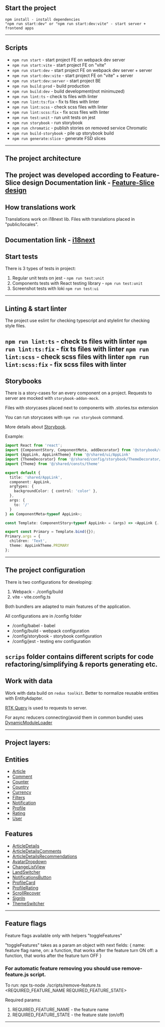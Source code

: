 ## Start the project
```
npm install - install dependencies
"npm run start:dev" or "npm run start:dev:vite" - start server + frontend apps
```
---
## Scripts
- `npm run start` - start project FE on webpack dev server
- `npm run start:vite` - start project FE on "vite" 
- `npm run start:dev` - start project FE on webpack dev server + server
- `npm run start:dev:vite` - start project FE on "vite"  + server
- `npm run start:dev:server` - start project BE
- `npm run build:prod` - build production
- `npm run build:dev` - build development(not minimuzed)
- `npm run lint:ts` - check ts files with linter
- `npm run lint:ts:fix` - fix ts files with linter
- `npm run lint:scss` - check scss files with linter
- `npm run lint:scss:fix` - fix scss files with linter
- `npm run test:unit` - run unit tests on jest
- `npm run storybook` - run storybook
- `npm run chromatic` - publish stories on removed service Chromatic
- `npm run build-storybook` - pile up storybook build 
- `npm run generate:slice` - generate FSD slices

---
## The project architecture
The project was developed according to Feature-Slice design
Documentation link - [Feature-Slice design](https://feature-sliced.design/)
---
## How translations work
Translations work on i18next lib.
Files with translations placed in "public/locales".

Documentation link - [i18next](https://www.i18next.com/)
---
## Start tests
There is 3 types of tests in project:
1. Regular unit tests on jest - `npm run test:unit`
2. Components tests with React testing library - `npm run test:unit`
3. Screenshot tests with loki `npm run test:ui`
---
## Linting & start linter
The project use eslint for checking typescript and stylelint for checking style files.

`npm run lint:ts` - check ts files with linter
`npm run lint:ts:fix` - fix ts files with linter
`npm run lint:scss` - check scss files with linter
`npm run lint:scss:fix` - fix scss files with linter
---
## Storybooks
There is a story-cases for an every component on a project.
Requests to server are mocked with `storybook-addon-mock`.

Files with storycases placed next to components with .stories.tsx extension

You can run storycases with `npm run storybook` command.

More details about [Storybook](https://storybook.js.org/).

Example:
```typescript jsx
import React from 'react';
import {ComponentStory, ComponentMeta, addDecorator} from '@storybook/react';
import {AppLink, AppLinkTheme} from '@/shared/ui/AppLink'
import {ThemeDecorator} from '@/shared/config/storybook/ThemeDecorator/ThemeDecorator'
import {Theme} from '@/shared/consts/theme'

export default {
  title: 'shared/AppLink',
  component: AppLink,
  argTypes: {
    backgroundColor: { control: 'color' },
  },
  args: {
    to: '/'
  }
} as ComponentMeta<typeof AppLink>;

const Template: ComponentStory<typeof AppLink> = (args) => <AppLink {...args} />;

export const Primary = Template.bind({});
Primary.args = {
  children: 'Text',
  theme: AppLinkTheme.PRIMARY
};
```
---
## The project configuration
There is two configurations for developing:
1. Webpack - ./config/build
2. vite - vite.config.ts

Both bundlers are adapted to main features of the application.

All configurations are in /config folder

- /config/babel - babel
- /config/build - webpack configuration
- /config/storybook - storybook configuration
- /config/jest - testing env configuration

`scrips` folder contains different scripts for code refactoring/simplifying & reports generating etc.
---
## Work with data

Work with data build on `redux toolkit`. Better to normalize reusable entities with EntityAdapter.

[RTK Query](https://redux-toolkit.js.org/rtk-query/overview) is used to requests to server.

For async reducers connecting(avoid them in common bundle) uses [DynamicModuleLoader](/src/shared/lib/components/DynamicModuleLoader/DynamicModuleLoader.tsx)

----

## Project layers:
## Entities
- [Article](/src/entities/Article)
- [Comment](/src/entities/Comment)
- [Counter](/src/entities/Counter)
- [Country](/src/entities/Country)
- [Currency](/src/entities/Currency)
- [Filters](/src/entities/Filters)
- [Notification](/src/entities/Notification)
- [Profile](/src/entities/Profile)
- [Rating](/src/entities/Rating)
- [User](/src/entities/User)

## Features
- [ArticleDetails](/src/features/ArticleDetails)
- [ArticleDetailsComments](/src/features/ArticleDetailsComments)
- [ArticleDetailsRecommendations](/src/features/ArticleDetailsRecommendations)
- [AvatarDropdown](/src/features/AvatarDropdown)
- [ChangeListView](/src/features/ChangeListView)
- [LandSwitcher](/src/features/LandSwitcher)
- [NotificationsButton](/src/features/NotificationsButton)
- [ProfileCard](/src/features/ProfileCard)
- [ProfileRating](/src/features/ProfileRating)
- [ScrollRecover](/src/features/ScrollRecover)
- [SignIn](/src/features/SignIn)
- [ThemeSwitcher](/src/features/ThemeSwitcher)

----
## Feature flags

Feature flags available only with helpers "toggleFeatures"

"toggleFeatures" takes as a param an object with next fields:
{
name: feature flag name,
on: a function, that works after the feature turn ON
off: a function, that works after the feature turn OFF
}

### For automatic feature removing you should use remove-feature.js script.

To run: npx ts-node ./scripts/remove-feature.ts <REQUIRED_FEATURE_NAME REQUIRED_FEATURE_STATE>

Required params:
1. REQUIRED_FEATURE_NAME - the feature name
2. REQUIRED_FEATURE_STATE - the feature state (on/off)

----